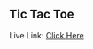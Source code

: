<h2>Tic Tac Toe</h2>
Live Link: <a href="https://fahimanzamdip.github.io/tic-tac-toe-react">Click Here</a>
